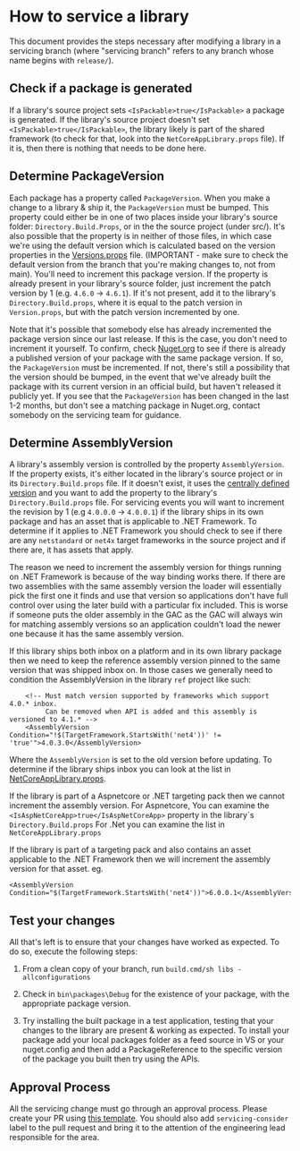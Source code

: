 # How to service a library

This document provides the steps necessary after modifying a library in a servicing branch (where "servicing branch" refers to any branch whose name begins with `release/`).

## Check if a package is generated

If a library's source project sets `<IsPackable>true</IsPackable>` a package is generated. If the library's source project doesn't set `<IsPackable>true</IsPackable>`, the library likely is part of the shared framework (to check for that, look into the `NetCoreAppLibrary.props` file). If it is, then there is nothing that needs to be done here.

## Determine PackageVersion

Each package has a property called `PackageVersion`. When you make a change to a library & ship it, the `PackageVersion` must be bumped. This property could either be in one of two places inside your library's source folder: `Directory.Build.Props`, or in the the source project (under src/). It's also possible that the property is in neither of those files, in which case we're using the default version which is calculated based on the version properties in the [Versions.props](https://github.com/dotnet/runtime/blob/95147163dac477da5177f5c5402ae9b93feb5c89/eng/Versions.props#L6-L8) file. (IMPORTANT - make sure to check the default version from the branch that you're making changes to, not from main). You'll need to increment this package version. If the property is already present in your library's source folder, just increment the patch version by 1 (e.g. `4.6.0` -> `4.6.1`). If it's not present, add it to the  library's `Directory.Build.props`, where it is equal to the patch version in `Version.props`, but with the patch version incremented by one.

Note that it's possible that somebody else has already incremented the package version since our last release. If this is the case, you don't need to increment it yourself. To confirm, check [Nuget.org](https://www.nuget.org/) to see if there is already a published version of your package with the same package version. If so, the `PackageVersion` must be incremented. If not, there's still a possibility that the version should be bumped, in the event that we've already built the package with its current version in an official build, but haven't released it publicly yet. If you see that the `PackageVersion` has been changed in the last 1-2 months, but don't see a matching package in Nuget.org, contact somebody on the servicing team for guidance.

## Determine AssemblyVersion

A library's assembly version is controlled by the property `AssemblyVersion`. If the property exists, it's either located in the library's source project or in its `Directory.Build.props` file. If it doesn't exist, it uses the [centrally defined version](https://github.com/dotnet/runtime/blob/1fb151f63dca644347a5c608d7ab17f7cb8e1ccb/eng/Versions.props#L14) and you want to add the property to the library's `Directory.Build.props` file. For servicing events you will want to increment the revision by 1 (e.g `4.0.0.0` -> `4.0.0.1`) if the library ships in its own package and has an asset that is applicable to .NET Framework. To determine if it applies to .NET Framework you should check to see if there are any `netstandard` or `net4x` target frameworks in the source project and if there are, it has assets that apply.

The reason we need to increment the assembly version for things running on .NET Framework is because of the way binding works there. If there are two assemblies with the same assembly version the loader will essentially pick the first one it finds and use that version so applications don't have full control over using the later build with a particular fix included. This is worse if someone puts the older assembly in the GAC as the GAC will always win for matching assembly versions so an application couldn't load the newer one because it has the same assembly version.

If this library ships both inbox on a platform and in its own library package then we need to keep the reference assembly version pinned to the same version that was shipped inbox on. In those cases we generally need to condition the AssemblyVersion in the library `ref` project like such:

```
    <!-- Must match version supported by frameworks which support 4.0.* inbox.
         Can be removed when API is added and this assembly is versioned to 4.1.* -->
    <AssemblyVersion Condition="!$(TargetFramework.StartsWith('net4'))' != 'true'">4.0.3.0</AssemblyVersion>
```
Where the `AssemblyVersion` is set to the old version before updating. To determine if the library ships inbox you can look at the list in [NetCoreAppLibrary.props](https://github.com/dotnet/runtime/blob/95147163dac477da5177f5c5402ae9b93feb5c89/src/libraries/NetCoreAppLibrary.props#L1).

If the library is part of a Aspnetcore or .NET targeting pack then we cannot increment the assembly version. For Aspnetcore, You can examine the ```<IsAspNetCoreApp>true</IsAspNetCoreApp>``` property in the library`s ```Directory.Build.props```
For .Net you can examine the list in ```NetCoreAppLibrary.props```

If the library is part of a targeting pack and also contains an asset applicable to the .NET Framework then we will increment the assembly version for that asset.
eg.
```
<AssemblyVersion Condition="$(TargetFramework.StartsWith('net4'))">6.0.0.1</AssemblyVersion>
```

## Test your changes

All that's left is to ensure that your changes have worked as expected. To do so, execute the following steps:

1. From a clean copy of your branch, run `build.cmd/sh libs -allconfigurations`

2. Check in `bin\packages\Debug` for the existence of your package, with the appropriate package version.

3. Try installing the built package in a test application, testing that your changes to the library are present & working as expected.
   To install your package add your local packages folder as a feed source in VS or your nuget.config and then add a PackageReference to the specific version of the package you built then try using the APIs.

## Approval Process

All the servicing change must go through an approval process. Please create your PR using [this template](https://raw.githubusercontent.com/dotnet/runtime/main/.github/PULL_REQUEST_TEMPLATE/servicing_pull_request_template.md). You should also add `servicing-consider` label to the pull request and bring it to the attention of the engineering lead responsible for the area.

